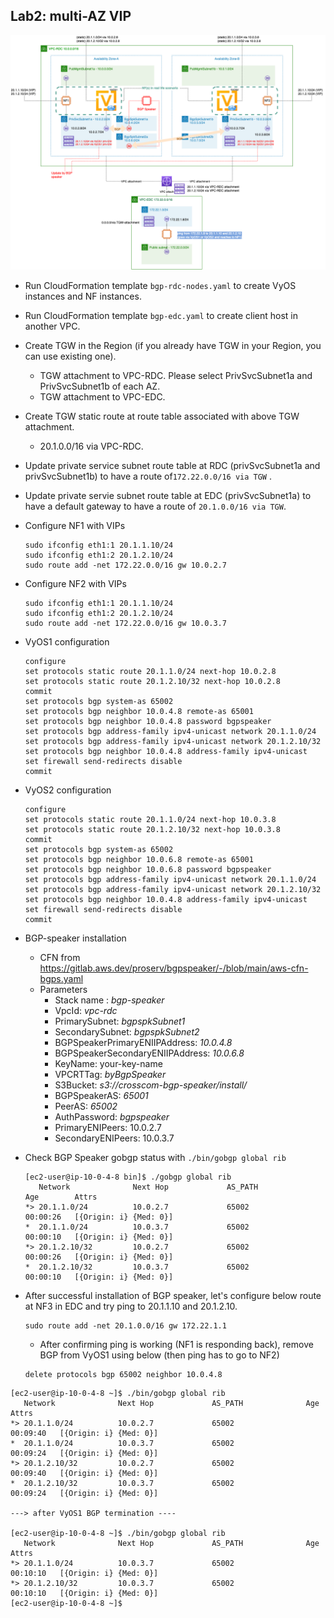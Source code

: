 

## Lab2: multi-AZ VIP

![bgp-speaker-tc2](../image/BGP-Speaker-Test-PoC2.drawio.png)



* Run CloudFormation template `bgp-rdc-nodes.yaml` to create VyOS instances and NF instances. 

* Run CloudFormation template `bgp-edc.yaml` to create client host in another VPC. 

* Create TGW in the Region (if you already have TGW in your Region, you can use existing one). 

  * TGW attachment to VPC-RDC. Please select PrivSvcSubnet1a and PrivSvcSubnet1b of each AZ. 
  * TGW attachment to VPC-EDC. 

* Create TGW static route at route table associated with above TGW attachment. 

  * 20.1.0.0/16 via VPC-RDC. 

* Update private service subnet route table at RDC (privSvcSubnet1a and privSvcSubnet1b) to have a route of`172.22.0.0/16 via TGW` .

* Update private servie subnet route table at EDC (privSvcSubnet1a) to have a default gateway to have a route of `20.1.0.0/16 via TGW`.

* Configure NF1 with VIPs

  ````
  sudo ifconfig eth1:1 20.1.1.10/24
  sudo ifconfig eth1:2 20.1.2.10/24
  sudo route add -net 172.22.0.0/16 gw 10.0.2.7
  ````

* Configure NF2 with VIPs

  ````
  sudo ifconfig eth1:1 20.1.1.10/24
  sudo ifconfig eth1:2 20.1.2.10/24
  sudo route add -net 172.22.0.0/16 gw 10.0.3.7
  ````

* VyOS1 configuration

  ````
  configure
  set protocols static route 20.1.1.0/24 next-hop 10.0.2.8
  set protocols static route 20.1.2.10/32 next-hop 10.0.2.8
  commit
  set protocols bgp system-as 65002
  set protocols bgp neighbor 10.0.4.8 remote-as 65001
  set protocols bgp neighbor 10.0.4.8 password bgpspeaker
  set protocols bgp address-family ipv4-unicast network 20.1.1.0/24
  set protocols bgp address-family ipv4-unicast network 20.1.2.10/32
  set protocols bgp neighbor 10.0.4.8 address-family ipv4-unicast
  set firewall send-redirects disable
  commit
  ````

* VyOS2 configuration

  ````
  configure
  set protocols static route 20.1.1.0/24 next-hop 10.0.3.8
  set protocols static route 20.1.2.10/32 next-hop 10.0.3.8
  commit
  set protocols bgp system-as 65002
  set protocols bgp neighbor 10.0.6.8 remote-as 65001
  set protocols bgp neighbor 10.0.6.8 password bgpspeaker
  set protocols bgp address-family ipv4-unicast network 20.1.1.0/24
  set protocols bgp address-family ipv4-unicast network 20.1.2.10/32
  set protocols bgp neighbor 10.0.4.8 address-family ipv4-unicast
  set firewall send-redirects disable
  commit
  ````

* BGP-speaker installation

  * CFN from https://gitlab.aws.dev/proserv/bgpspeaker/-/blob/main/aws-cfn-bgps.yaml
  * Parameters
    * Stack name : *bgp-speaker*
    * VpcId: *vpc-rdc*
    * PrimarySubnet: *bgpspkSubnet1*
    * SecondarySubnet: *bgpspkSubnet2*
    * BGPSpeakerPrimaryENIIPAddress: *10.0.4.8*
    * BGPSpeakerSecondaryENIIPAddress: *10.0.6.8*
    * KeyName: your-key-name
    * VPCRTTag: *byBgpSpeaker*
    * S3Bucket: *s3://crosscom-bgp-speaker/install/*
    * BGPSpeakerAS: *65001*
    * PeerAS: *65002*
    * AuthPassword: *bgpspeaker*
    * PrimaryENIPeers: 10.0.2.7
    * SecondaryENIPeers: 10.0.3.7

* Check BGP Speaker gobgp status with `./bin/gobgp global rib`

  ````
  [ec2-user@ip-10-0-4-8 bin]$ ./gobgp global rib
     Network              Next Hop             AS_PATH              Age        Attrs
  *> 20.1.1.0/24          10.0.2.7             65002                00:00:26   [{Origin: i} {Med: 0}]
  *  20.1.1.0/24          10.0.3.7             65002                00:00:10   [{Origin: i} {Med: 0}]
  *> 20.1.2.10/32         10.0.2.7             65002                00:00:26   [{Origin: i} {Med: 0}]
  *  20.1.2.10/32         10.0.3.7             65002                00:00:10   [{Origin: i} {Med: 0}]
  ````

* After successful installation of BGP speaker, let's configure below route at NF3 in EDC and try ping to 20.1.1.10 and 20.1.2.10. 

  ````
  sudo route add -net 20.1.0.0/16 gw 172.22.1.1
  ````

  * After confirming ping is working (NF1 is responding back), remove BGP from VyOS1 using below (then ping has to go to NF2)

  ````
  delete protocols bgp 65002 neighbor 10.0.4.8 
  ````



````
[ec2-user@ip-10-0-4-8 ~]$ ./bin/gobgp global rib
   Network              Next Hop             AS_PATH              Age        Attrs
*> 20.1.1.0/24          10.0.2.7             65002                00:09:40   [{Origin: i} {Med: 0}]
*  20.1.1.0/24          10.0.3.7             65002                00:09:24   [{Origin: i} {Med: 0}]
*> 20.1.2.10/32         10.0.2.7             65002                00:09:40   [{Origin: i} {Med: 0}]
*  20.1.2.10/32         10.0.3.7             65002                00:09:24   [{Origin: i} {Med: 0}]

---> after VyOS1 BGP termination ----

[ec2-user@ip-10-0-4-8 ~]$ ./bin/gobgp global rib
   Network              Next Hop             AS_PATH              Age        Attrs
*> 20.1.1.0/24          10.0.3.7             65002                00:10:10   [{Origin: i} {Med: 0}]
*> 20.1.2.10/32         10.0.3.7             65002                00:10:10   [{Origin: i} {Med: 0}]
[ec2-user@ip-10-0-4-8 ~]$
````



